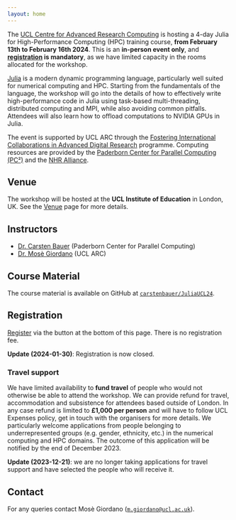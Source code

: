 ```yaml
---
layout: home
---
```


The [UCL Centre for Advanced Research
Computing](https://www.ucl.ac.uk/advanced-research-computing) is hosting a 4-day
Julia for High-Performance Computing (HPC) training course, **from February 13th
to February 16th 2024**.
This is an **in-person event only**, and **[registration](#registration) is mandatory**, as we have limited capacity in the rooms allocated for the workshop.

[Julia](https://julialang.org/) is a modern dynamic programming language,
particularly well suited for numerical computing and HPC.  Starting from the
fundamentals of the language, the workshop will go into the details of how to
effectively write high-performance code in Julia using task-based
multi-threading, distributed computing and MPI, while also avoiding common
pitfalls.  Attendees will also learn how to offload computations to NVIDIA GPUs
in Julia.

The event is supported by UCL ARC through the [Fostering International
Collaborations in Advanced Digital
Research](https://www.ucl.ac.uk/advanced-research-computing/fostering-international-collaborations-advanced-digital-research)
programme.  Computing resources are provided by the [Paderborn Center for
Parallel Computing (PC²)](https://pc2.uni-paderborn.de/) and the [NHR
Alliance](https://www.nhr-verein.de/).

## Venue

The workshop will be hosted at the **UCL Institute of Education** in London, UK.
See the [Venue](venue) page for more details.

## Instructors

* [Dr. Carsten Bauer](instructors/carsten-bauer/) (Paderborn Center for Parallel Computing)
* [Dr. Mosè Giordano](instructors/mose-giordano/) (UCL ARC)

## Course Material

The course material is available on GitHub at [`carstenbauer/JuliaUCL24`](https://github.com/carstenbauer/JuliaUCL24).

## Registration

[Register](https://buytickets.at/uclarc/1086021/r/ws) via the button at the bottom of
this page.  There is no registration fee.

**Update (2024-01-30)**: Registration is now closed.

### Travel support

We have limited availability to **fund travel** of people who would not otherwise
be able to attend the workshop.  We can provide refund for travel, accommodation
and subsistence for attendees based outside of London.  In any case refund is
limited to **£1,000 per person** and will have to follow UCL Expenses policy,
get in touch with the organisers for more details.  We particularly welcome
applications from people belonging to underrepresented groups (e.g. gender,
ethnicity, etc.) in the numerical computing and HPC domains.  The outcome of
this application will be notified by the end of December 2023.

**Update (2023-12-21)**: we are no longer taking applications for travel support
and have selected the people who will receive it.

## Contact

For any queries contact Mosè Giordano ([`m.giordano@ucl.ac.uk`](mailto:m.giordano@ucl.ac.uk)).
